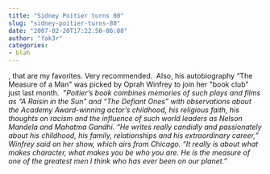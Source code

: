 ```yaml
---
title: "Sidney Poitier turns 80"
slug: "sidney-poitier-turns-80"
date: "2007-02-20T17:22:50-06:00"
author: "fak3r"
categories:
- blah
---
```


, that are my favorites.  Very recommended.  Also, his autobiography “The Measure of a Man" was picked by Oprah Winfrey to join her "book club" just last month.  "_Poitier’s book combines memories of such plays and films as “A Raisin in the Sun” and “The Defiant Ones” with observations about the Academy Award-winning actor’s childhood, his religious faith, his thoughts on racism and the influence of such world leaders as Nelson Mandela and Mahatma Gandhi. “He writes really candidly and passionately about his childhood, his family, relationships and his extraordinary career,” Winfrey said on her show, which airs from Chicago. “It really is about what makes character, what makes you be who you are. He is the measure of one of the greatest men I think who has ever been on our planet._”
